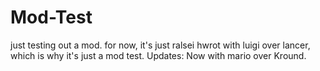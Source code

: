 # Mod-Test
just testing out a mod.
for now, it's just ralsei hwrot with luigi over lancer, which is why it's just a mod test.
Updates:
Now with mario over Kround.
